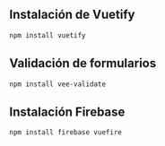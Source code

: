 ## Instalación de Vuetify

```sh
npm install vuetify
```

## Validación de formularios

```sh
npm install vee-validate
```

## Instalación Firebase

```sh
npm install firebase vuefire
```